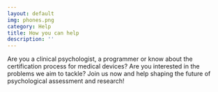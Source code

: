 ```yaml
---
layout: default
img: phones.png
category: Help
title: How you can help
description: ''
---
```


Are you a clinical psychologist, a programmer or know about the certification process for medical devices? Are you interested in the problems we aim to tackle? Join us now and help shaping the future of psychological assessment and research!
